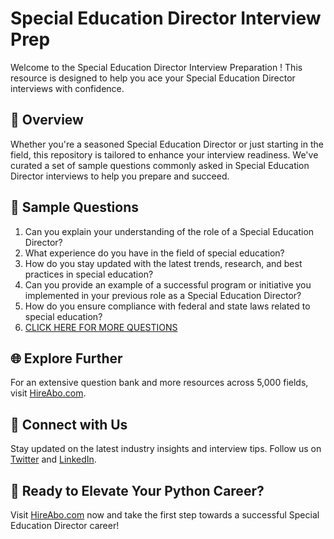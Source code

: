 # Special Education Director Interview Prep

Welcome to the Special Education Director Interview Preparation ! This resource is designed to help you ace your Special Education Director interviews with confidence.

## 🚀 Overview

Whether you're a seasoned Special Education Director or just starting in the field, this repository is tailored to enhance your interview readiness. We've curated a set of sample questions commonly asked in Special Education Director interviews to help you prepare and succeed.

## 📝 Sample Questions

1. Can you explain your understanding of the role of a Special Education Director?
2. What experience do you have in the field of special education?
3. How do you stay updated with the latest trends, research, and best practices in special education?
4. Can you provide an example of a successful program or initiative you implemented in your previous role as a Special Education Director?
5. How do you ensure compliance with federal and state laws related to special education?
6. [CLICK HERE FOR MORE QUESTIONS](https://hireabo.com/job/4_3_2/Special%20Education%20Director)

## 🌐 Explore Further

For an extensive question bank and more resources across 5,000 fields, visit [HireAbo.com](https://www.hireabo.com).

## 📱 Connect with Us

Stay updated on the latest industry insights and interview tips. Follow us on [Twitter](https://twitter.com/hireabo) and [LinkedIn](https://www.linkedin.com/in/hire-abo-3609972a8/).

## 🚀 Ready to Elevate Your Python Career?

Visit [HireAbo.com](https://www.hireabo.com) now and take the first step towards a successful Special Education Director career!